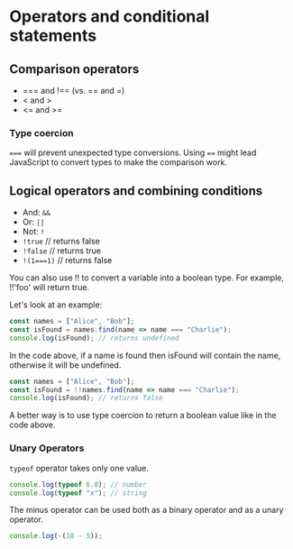 # Operators and conditional statements

## Comparison operators

- === and !== (vs. == and =)
- < and >
- <= and >=

### Type coercion

`===` will prevent unexpected type conversions. Using `==` might lead JavaScript to convert types to make the comparison work.

## Logical operators and combining conditions

- And: `&&`
- Or: `||`
- Not: `!`
- `!true` // returns false
- `!false` // returns true
- `!(1===1)` // returns false

You can also use !! to convert a variable into a boolean type. For example, !!'foo' will return true.

Let's look at an example:

```js
const names = ["Alice", "Bob"];
const isFound = names.find(name => name === "Charlie");
console.log(isFound); // returns undefined
```

In the code above, if a name is found then isFound will contain the name, otherwise it will be undefined.

```js
const names = ["Alice", "Bob"];
const isFound = !!names.find(name => name === "Charlie");
console.log(isFound); // returns false
```

A better way is to use type coercion to return a boolean value like in the code above.

### Unary Operators

`typeof` operator takes only one value.

```js
console.log(typeof 6.0); // number
console.log(typeof "x"); // string
```

The minus operator can be used both as a binary operator and as a unary operator.

```js
console.log(-(10 - 5));
```

